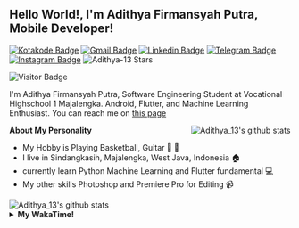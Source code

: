 
## Hello World!, I'm Adithya Firmansyah Putra, Mobile Developer!

[![Kotakode Badge](https://img.shields.io/badge/-Kotakode-green?style=plastic&logo=Kotakode&link=https://kotakode.com/users/527/adithya-13)](https://kotakode.com/users/527/adithya-13)
[![Gmail Badge](https://img.shields.io/badge/-Gmail-white?style=plastic&logo=Gmail&link=mailto:aditputrafirmansyah@gmail.com)](mailto:aditputrafirmansyah@gmail.com)
[![Linkedin Badge](https://img.shields.io/badge/-LinkedIn-blue?style=plastic&logo=Linkedin&link=https://www.linkedin.com/in/aditputrafirmansyah/)](https://www.linkedin.com/in/aditputrafirmansyah/) 
[![Telegram Badge](https://img.shields.io/badge/-Telegram-blue?style=plastic&logo=telegram&link=https://t.me/Adithya_13)](https://t.me/Adithya_13) 
[![Instagram Badge](https://img.shields.io/badge/-Instagram-white?style=plastic&logo=instagram&link=https://www.instagram.com/adithya_firmansyahputra/)](https://www.instagram.com/adithya_firmansyahputra/)
![Adithya-13 Stars](https://img.shields.io/github/stars/Adithya-13?affiliations=OWNER&style=social)

![Visitor Badge](https://visitor-badge.laobi.icu/badge?page_id=Adithya-13.Adithya-13)

I'm Adithya Firmansyah Putra, Software Engineering Student at Vocational Highschool 1 Majalengka. Android, Flutter, and Machine Learning Enthusiast. You can reach me on [this page](https://msha.ke/adithya_13/)

<img align="right" alt="Adithya_13's github stats" src="https://github-readme-stats.vercel.app/api/top-langs/?username=Adithya-13&theme=radical&show_icons=true&hide_border=true&line_height=24"/>

**About My Personality**

- My Hobby is Playing Basketball, Guitar :basketball: :guitar: 
- I live in Sindangkasih, Majalengka, West Java, Indonesia :house:
- currently learn Python Machine Learning and Flutter fundamental :computer:
- My other skills Photoshop and Premiere Pro for Editing :video_camera:

<img alt="Adithya_13's github stats" src="https://github-readme-stats.vercel.app/api?username=Adithya-13&count_private=true&show_icons=true&hide_border=true&include_all_commits=true&line_height=24&theme=radical"/>

<details>
  <summary><b>My WakaTime!</b></summary>
  <br>
  
  <!--START_SECTION:waka-->
![Lines of code](https://img.shields.io/badge/From%20Hello%20World%20I%27ve%20Written-282880%20lines%20of%20code-blue)

**I'm a Night 🦉** 

```text
🌞 Morning    72 commits     ████░░░░░░░░░░░░░░░░░░░░░   15.86% 
🌆 Daytime    80 commits     ████░░░░░░░░░░░░░░░░░░░░░   17.62% 
🌃 Evening    145 commits    ████████░░░░░░░░░░░░░░░░░   31.94% 
🌙 Night      157 commits    ████████░░░░░░░░░░░░░░░░░   34.58%

```
📅 **I'm Most Productive on Sunday** 

```text
Monday       63 commits     ███░░░░░░░░░░░░░░░░░░░░░░   13.88% 
Tuesday      37 commits     ██░░░░░░░░░░░░░░░░░░░░░░░   8.15% 
Wednesday    40 commits     ██░░░░░░░░░░░░░░░░░░░░░░░   8.81% 
Thursday     43 commits     ██░░░░░░░░░░░░░░░░░░░░░░░   9.47% 
Friday       74 commits     ████░░░░░░░░░░░░░░░░░░░░░   16.3% 
Saturday     77 commits     ████░░░░░░░░░░░░░░░░░░░░░   16.96% 
Sunday       120 commits    ██████░░░░░░░░░░░░░░░░░░░   26.43%

```


📊 **This Week I Spent My Time On** 

```text
⌚︎ Time Zone: Asia/Bangkok

💬 Programming Languages: 
Dart                     11 hrs 29 mins      ████████████████████████░   99.04% 
Other                    4 mins              ░░░░░░░░░░░░░░░░░░░░░░░░░   0.67% 
JSON                     1 min               ░░░░░░░░░░░░░░░░░░░░░░░░░   0.28% 
Markdown                 0 secs              ░░░░░░░░░░░░░░░░░░░░░░░░░   0.01% 
Batchfile                0 secs              ░░░░░░░░░░░░░░░░░░░░░░░░░   0.0%

🔥 Editors: 
Android Studio           11 hrs 36 mins      █████████████████████████   100.0%

💻 Operating System: 
Windows                  11 hrs 36 mins      █████████████████████████   100.0%

```

**I Mostly Code in Kotlin** 

```text
Kotlin                   19 repos            ███████████████░░░░░░░░░░   61.29% 
Dart                     8 repos             ██████░░░░░░░░░░░░░░░░░░░   25.81% 
Jupyter Notebook         2 repos             █░░░░░░░░░░░░░░░░░░░░░░░░   6.45% 
CSS                      1 repo              ░░░░░░░░░░░░░░░░░░░░░░░░░   3.23% 
HTML                     1 repo              ░░░░░░░░░░░░░░░░░░░░░░░░░   3.23%

```



 Last Updated on 16/07/2021
<!--END_SECTION:waka-->
</details>
